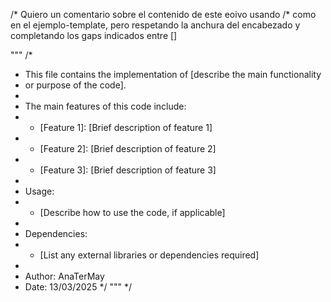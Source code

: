 
/*
Quiero un comentario sobre el contenido de este eoivo usando /* como en el ejemplo-template, pero respetando la anchura del encabezado y completando los gaps indicados entre []

"""
/*
 * This file contains the implementation of [describe the main functionality
 * or purpose of the code].
 * 
 * The main features of this code include:
 * - [Feature 1]: [Brief description of feature 1]
 * - [Feature 2]: [Brief description of feature 2]
 * - [Feature 3]: [Brief description of feature 3]
 * 
 * Usage:
 * - [Describe how to use the code, if applicable]
 * 
 * Dependencies:
 * - [List any external libraries or dependencies required]
 * 
 * Author: AnaTerMay
 * Date: 13/03/2025
 */
"""
*/